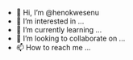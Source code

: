 - 👋 Hi, I’m @henokwesenu
- 👀 I’m interested in ...
- 🌱 I’m currently learning ...
- 💞️ I’m looking to collaborate on ...
- 📫 How to reach me ...

<!---
henokwesenu/henokwesenu is a ✨ special ✨ repository because its `README.md` (this file) appears on your GitHub profile.
You can click the Preview link to take a look at your changes.
--->
